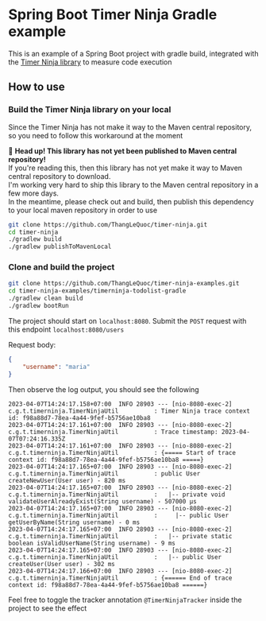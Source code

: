 # Spring Boot Timer Ninja Gradle example

This is an example of a Spring Boot project with gradle build, integrated
with the [Timer Ninja library](https://github.com/ThangLeQuoc/timer-ninja) to measure code execution

## How to use
### Build the Timer Ninja library on your local

Since the Timer Ninja has not make it way to the Maven central repository, so you need to follow this workaround
at the moment

🙈 **Head up! This library has not yet been published to Maven central repository!**   
If you're reading this, then this library has not yet make it way to Maven central repository to download.  
I'm working very hard to ship this library to the Maven central repository in a few more days.   
In the meantime, please check out and build, then publish this dependency to your local maven repository in order to use

```bash
git clone https://github.com/ThangLeQuoc/timer-ninja.git
cd timer-ninja
./gradlew build
./gradlew publishToMavenLocal
```

### Clone and build the project

```bash
git clone https://github.com/ThangLeQuoc/timer-ninja-examples.git
cd timer-ninja-examples/timerninja-todolist-gradle
./gradlew clean build
./gradlew bootRun
```

The project should start on `localhost:8080`.
Submit the `POST` request with this endpoint `localhost:8080/users`

Request body:
```json
{
    "username": "maria"
}
```

Then observe the log output, you should see the following
```shell
2023-04-07T14:24:17.158+07:00  INFO 28903 --- [nio-8080-exec-2] c.g.t.timerninja.TimerNinjaUtil          : Timer Ninja trace context id: f98a88d7-78ea-4a44-9fef-b5756ae10ba8
2023-04-07T14:24:17.161+07:00  INFO 28903 --- [nio-8080-exec-2] c.g.t.timerninja.TimerNinjaUtil          : Trace timestamp: 2023-04-07T07:24:16.335Z
2023-04-07T14:24:17.161+07:00  INFO 28903 --- [nio-8080-exec-2] c.g.t.timerninja.TimerNinjaUtil          : {===== Start of trace context id: f98a88d7-78ea-4a44-9fef-b5756ae10ba8 =====}
2023-04-07T14:24:17.165+07:00  INFO 28903 --- [nio-8080-exec-2] c.g.t.timerninja.TimerNinjaUtil          : public User createNewUser(User user) - 820 ms
2023-04-07T14:24:17.165+07:00  INFO 28903 --- [nio-8080-exec-2] c.g.t.timerninja.TimerNinjaUtil          :   |-- private void validateUserAlreadyExist(String username) - 507000 µs
2023-04-07T14:24:17.165+07:00  INFO 28903 --- [nio-8080-exec-2] c.g.t.timerninja.TimerNinjaUtil          :     |-- public User getUserByName(String username) - 0 ms
2023-04-07T14:24:17.165+07:00  INFO 28903 --- [nio-8080-exec-2] c.g.t.timerninja.TimerNinjaUtil          :   |-- private static boolean isValidUserName(String username) - 9 ms
2023-04-07T14:24:17.165+07:00  INFO 28903 --- [nio-8080-exec-2] c.g.t.timerninja.TimerNinjaUtil          :   |-- public User createUser(User user) - 302 ms
2023-04-07T14:24:17.166+07:00  INFO 28903 --- [nio-8080-exec-2] c.g.t.timerninja.TimerNinjaUtil          : {====== End of trace context id: f98a88d7-78ea-4a44-9fef-b5756ae10ba8 ======}
```
Feel free to toggle the tracker annotation `@TimerNinjaTracker` inside the project to see the effect

